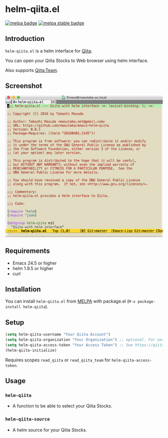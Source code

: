# helm-qiita.el

[![melpa badge][melpa-badge]][melpa-link]
[![melpa stable badge][melpa-stable-badge]][melpa-stable-link]

[melpa-link]: https://melpa.org/#/helm-qiita
[melpa-stable-link]: https://stable.melpa.org/#/helm-qiita
[melpa-badge]: https://melpa.org/packages/helm-qiita-badge.svg
[melpa-stable-badge]: https://stable.melpa.org/packages/helm-qiita-badge.svg

## Introduction

`helm-qiita.el` is a helm interface for [Qiita](https://qiita.com/).

You can open your Qiita Stocks to Web browser using helm interface.

Also supports [Qiita:Team](https://teams.qiita.com/).

## Screenshot

![helm-qiita](image/helm-qiita.gif)

## Requirements

* Emacs 24.5 or higher
* helm 1.9.5 or higher
* curl

## Installation

You can install `helm-qiita.el` from [MELPA](https://melpa.org) with package.el (`M-x package-install helm-qiita`).

## Setup

```lisp
(setq helm-qiita-username "Your Qiita Account")
(setq helm-qiita-organization "Your Organization") ;; optional. For example, "feedforce"
(setq helm-qiita-access-token "Your Access Token") ;; See https://qiita.com/settings/applications
(helm-qiita-initialize)
```

Requires scopes `read_qiita` or `read_qiita_team` for `helm-qiita-access-token`.

## Usage

### `helm-qiita`

* A function to be able to select your Qiita Stocks.

### `helm-qiita-source`

* A helm source for your Qiita Stocks.
